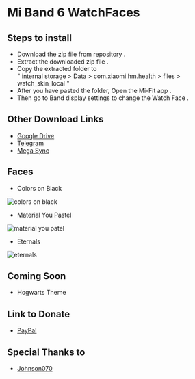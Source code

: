 # Mi Band 6 WatchFaces  
## Steps to install

- Download the zip file from repository .
- Extract the downloaded zip file .
- Copy the extracted folder to <br> " internal storage > Data > com.xiaomi.hm.health > files > watch_skin_local "
- After you have pasted the folder, Open the Mi-Fit app .
- Then go to Band display settings to change the Watch Face .
  
## Other Download Links
- [Google Drive](https://bit.ly/3nDX2lv "Google Drive")
- [Telegram](https://bit.ly/3bhIXoj "Telegram")
- [Mega Sync](https://bit.ly/2XYxTte "Mega Sync")

## Faces
- Colors on Black  

![colors on black](https://imgur.com/a/FDxE4ME.png)

- Material You Pastel  

![material you patel](https://drive.google.com/file/d/19ziUY24tPI5YqapCUhqIEAJplqgt3OTn/view?usp=sharing.png)

- Eternals  

![eternals](https://drive.google.com/file/d/1G3Jxo4LKQa6pdpboxLP1CY0iX10ACDDq/view?usp=sharing)

## Coming Soon
- Hogwarts Theme

## Link to Donate
- [PayPal](https://bit.ly/3BI13ud "PayPal")


## Special Thanks to
- [Johnson070](https://github.com/Johnson070)


